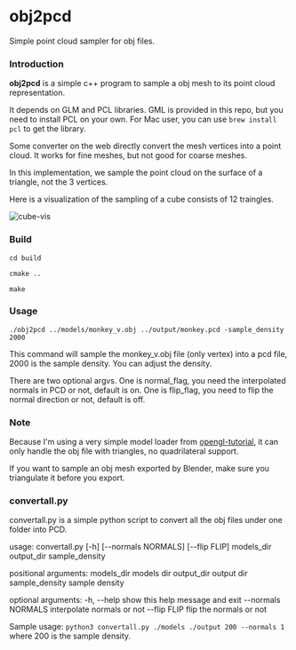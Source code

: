 # obj2pcd
Simple point cloud sampler for obj files.
### Introduction

**obj2pcd** is a simple c++ program to sample a obj mesh to its point cloud representation. 

It depends on GLM and PCL libraries. GML is provided in this repo, but you need to install PCL on your own. For Mac user, you can use `brew install pcl` to get the library.

Some converter on the web directly convert the mesh vertices into a point cloud. It works for fine meshes, but not good for coarse meshes.

In this implementation, we sample the point cloud on the surface of a triangle, not the 3 vertices.

Here is a visualization of the sampling of a cube consists of 12 traingles.

![cube-vis](https://i.imgur.com/hnjpgQ1.png?1)

### Build

`cd build`

`cmake ..`

`make`

### Usage

`./obj2pcd ../models/monkey_v.obj ../output/monkey.pcd -sample_density 2000`

This command will sample the monkey_v.obj file (only vertex) into a pcd file, 2000 is the sample density. You can adjust the density.

There are two optional argvs. One is normal_flag, you need the interpolated normals in PCD or not, default is on. One is flip_flag, you need to flip the normal direction or not, default is off.

### Note

Because I'm using a very simple model loader from [opengl-tutorial](opengl-tutorial.org), it can only handle the obj file with triangles, no quadrilateral support.

If you want to sample an obj mesh exported by Blender, make sure you triangulate it before you export.

### convertall.py

convertall.py is a simple python script to convert all the obj files under one folder into PCD.

usage: convertall.py [-h] [--normals NORMALS] [--flip FLIP]
                     models_dir output_dir sample_density

positional arguments:
  models_dir         models dir
  output_dir         output dir
  sample_density     sample density

optional arguments:
  -h, --help         show this help message and exit
  --normals NORMALS  interpolate normals or not
  --flip FLIP        flip the normals or not

Sample usage: `python3 convertall.py ./models ./output 200 --normals 1`  where 200 is the sample density.



